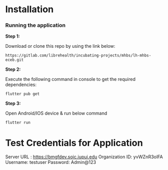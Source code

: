# Installation

### Running the application

**Step 1:**

Download or clone this repo by using the link below:

```
https://gitlab.com/librehealth/incubating-projects/mhbs/lh-mhbs-eceb.git
```

**Step 2:**

Execute the following command in console to get the required dependencies: 

```
flutter pub get 
```

**Step 3:**

Open Android/IOS device & run below command

```
flutter run 
```

# Test Credentials for Application

Server URL : https://bmgfdev.soic.iupui.edu
Organization ID: yvWZnR3olFA
Username: testuser
Password: Admin@123